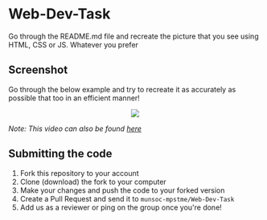 # Web-Dev-Task
Go through the README.md file and recreate the picture that you see using HTML, CSS or JS. Whatever you prefer

## Screenshot 
Go through the below example and try to recreate it as accurately as possible that too in an efficient manner!
<p align="center"> <img src="https://github.com/munsoc-mpstme/Web-Dev-Task/blob/master/Final.gif"> </p>

_Note: This video can also be found [here](https://github.com/munsoc-mpstme/Web-Dev-Task/blob/master/Final.gif)_

## Submitting the code

1. Fork this repository to your account
2. Clone (download) the fork to your computer
3. Make your changes and push the code to your forked version
4. Create a Pull Request and send it to `munsoc-mpstme/Web-Dev-Task`
5. Add us as a reviewer or ping on the group once you're done!

